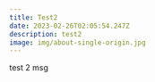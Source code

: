 ```yaml
---
title: Test2
date: 2023-02-26T02:05:54.247Z
description: test2
image: img/about-single-origin.jpg
---
```

t﻿est 2 msg